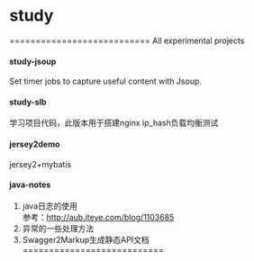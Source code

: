 # study
===========================
All experimental projects  
#### study-jsoup
Set timer jobs to capture useful content with Jsoup.  
#### study-slb
学习项目代码，此版本用于搭建nginx ip_hash负载均衡测试  
#### jersey2demo
jersey2+mybatis  
#### java-notes
1. java日志的使用  
参考：http://aub.iteye.com/blog/1103685  
2. 异常的一些处理方法  
3. Swagger2Markup生成静态API文档  
===========================